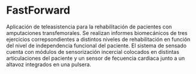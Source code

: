 # FastForward

Aplicación de teleasistencia para la rehabilitación de pacientes con amputaciones transfemorales. Se realizan informes biomecánicos de tres ejercicios correpsondientes a distintos niveles de rehabilitación en función del nivel de independencia funcional del paciente. El sistema de sensado cuenta con módulos de sensorización incercial colocados en distintas articulaciones del paciente y un sensor de fecuencia cardiaca junto a un altavoz integrados en una pulsera.
